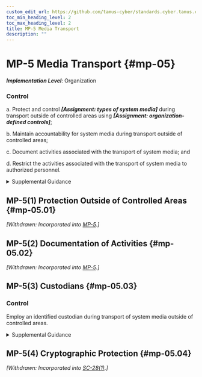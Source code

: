 ```yaml
---
custom_edit_url: https://github.com/tamus-cyber/standards.cyber.tamus.edu/tree/main/static/content/tamus.edu/TAMUS_profile.xml
toc_min_heading_level: 2
toc_max_heading_level: 2
title: MP-5 Media Transport
description: ""
---
```


# MP-5 Media Transport {#mp-05}

_**Implementation Level**_: Organization

### Control

a. Protect and control _**[Assignment: types of system media]**_ during transport outside of controlled areas using _**[Assignment: organization-defined controls]**_;

b. Maintain accountability for system media during transport outside of controlled areas;

c. Document activities associated with the transport of system media; and

d. Restrict the activities associated with the transport of system media to authorized personnel.

<details>
  <summary>Supplemental Guidance</summary>

a. Protect and control _**[Assignment: types of system media]**_ during transport outside of controlled areas using _**[Assignment: organization-defined controls]**_;

b. Maintain accountability for system media during transport outside of controlled areas;

c. Document activities associated with the transport of system media; and

d. Restrict the activities associated with the transport of system media to authorized personnel.

</details>

## MP-5(1) Protection Outside of Controlled Areas {#mp-05.01}

_[Withdrawn: Incorporated into [MP-5](../mp/mp-05#mp-05).]_

## MP-5(2) Documentation of Activities {#mp-05.02}

_[Withdrawn: Incorporated into [MP-5](../mp/mp-05#mp-05).]_

## MP-5(3) Custodians {#mp-05.03}

### Control

Employ an identified custodian during transport of system media outside of controlled areas.

<details>
  <summary>Supplemental Guidance</summary>

Employ an identified custodian during transport of system media outside of controlled areas.

</details>

## MP-5(4) Cryptographic Protection {#mp-05.04}

_[Withdrawn: Incorporated into [SC-28(1)](../sc/sc-28#sc-28.01).]_

